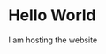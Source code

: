 <!DOCTYPE html>
<html>
<body>
<h1> Hello World  </h1>
<p> I am hosting the website </p>
</body>
</html>
